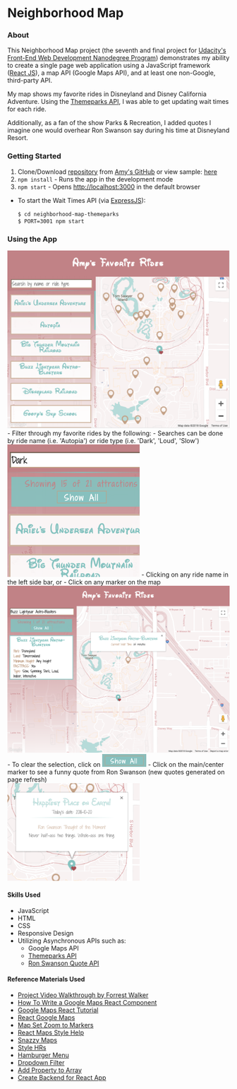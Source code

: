 # Neighborhood Map

### About
This Neighborhood Map project (the seventh and final project for [Udacity's Front-End Web Development Nanodegree Program](https://www.udacity.com/course/front-end-web-developer-nanodegree--nd001))
demonstrates my ability to create a single page web application using a
JavaScript framework ([React JS](https://reactjs.org/)), a map API (Google Maps API),
and at least one non-Google, third-party API.

My map shows my favorite rides in Disneyland and Disney California Adventure.  Using
the [Themeparks API](https://www.npmjs.com/package/themeparks), I was able
to get updating wait times for each ride.

Additionally, as a fan of the show Parks & Recreation, I added quotes I imagine one would overhear Ron Swanson say during his time at Disneyland Resort.

### Getting Started
1. Clone/Download [repository](https://github.com/amyFEND/Neighborhood-Map.git) from [Amy's GitHub](https://github.com/amyFEND/Neighborhood-Map) or view sample: [here](https://amyfend.github.io/Neighborhood-Map/)
2. `npm install` - Runs the app in the development mode
3. `npm start` - Opens [http://localhost:3000](http://localhost:3000) in the default browser
  - To start the Wait Times API (via [ExpressJS](https://expressjs.com/)):<br>
    ```
    $ cd neighborhood-map-themeparks
    $ PORT=3001 npm start
    ```

### Using the App
<img alt="Application Main Screen Screenshot" src="document-images/app-main-page.png" />
- Filter through my favorite rides by the following:
  - Searches can be done by ride name (i.e. 'Autopia') or ride type (i.e. 'Dark', 'Loud', 'Slow')
  <img alt="Search Example" src="document-images/app-search-example.png" width="300" />
  - Clicking on any ride name in the left side bar, or
  - Click on any marker on the map
    <br />
    <img alt="Ride Selected Example" src="document-images/app-selection-example.png" width="600" />
- To clear the selection, click on
  <img alt="Show All button screenshot" src="document-images/show-all-button-example.png" width="100" />
- Click on the main/center marker to see a funny quote from Ron Swanson (new quotes generated on page refresh)
  <br />
  <img alt="Center Marker InfoWindow shown, with quote from Ron Swanson" src="document-images/app-main-marker-infowindow.png" width="300" />

#### Skills Used
- JavaScript
- HTML
- CSS
- Responsive Design
- Utilizing Asynchronous APIs such as:
  - Google Maps API
  - [Themeparks API](https://www.npmjs.com/package/themeparks)
  - [Ron Swanson Quote API](https://github.com/jamesseanwright/ron-swanson-quotes)

#### Reference Materials Used
- [Project Video Walkthrough by Forrest Walker](https://www.youtube.com/playlist?list=PL4rQq4MQP1crXuPtruu_eijgOUUXhcUCP)
- [How To Write a Google Maps React Component](https://www.fullstackreact.com/articles/how-to-write-a-google-maps-react-component/#the-map-container-component)
- [Google Maps React Tutorial](https://www.npmjs.com/package/google-maps-react)
- [React Google Maps](https://tomchentw.github.io/react-google-maps/)
- [Map Set Zoom to Markers](https://stackoverflow.com/questions/3334729/google-maps-v3-fitbounds-zoom-too-close-for-single-marker/3337093)
- [React Maps Style Help](https://github.com/tomchentw/react-google-maps/issues/53#issuecomment-344174297)
- [Snazzy Maps](https://snazzymaps.com/style/233722/neighborhood-map)
- [Style HRs](https://css-tricks.com/examples/hrs/)
- [Hamburger Menu](https://codepen.io/g13nn/pen/eHGEF)
- [Dropdown Filter](https://codepen.io/amwill/pen/OyByPq?editors=0010) <!-- Work In progress -->
- [Add Property to Array](https://stackoverflow.com/questions/38922998/add-property-to-an-array-of-objects)
- [Create Backend for React App](https://daveceddia.com/create-react-app-express-backend/)
